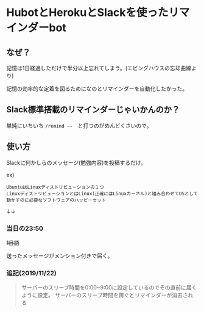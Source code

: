 # HubotとHerokuとSlackを使ったリマインダーbot

## なぜ？
記憶は1日経過しただけで半分以上忘れてしまう。(エビングハウスの忘却曲線より)

記憶の効率的な定着を図るためになのとリマインダーを自動化したかった。


## Slack標準搭載のリマインダーじゃいかんのか？
単純にいちいち `/remind ~~`　と打つのがめんどくさいので。

## 使い方
Slackに何かしらのメッセージ(勉強内容)を投稿するだけ。

ex)
```
UbuntuはLinuxディストリビューションの１つ
LinuxディストリビューションとはLinux(正確にはLinuxカーネル)と組み合わせてOSとして動かすのに必要なソフトウェアのハッピーセット
```
↓↓

### 当日の23:50
~~1日語~~

送ったメッセージがメンション付きで届く。

### 追記(2019/11/22)
>サーバーのスリープ時間を0:00~9:00に設定しているのでその直前に届くように設定。
>サーバーのスリープ時間を跨ぐとリマインダーが消去される
